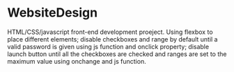# WebsiteDesign
HTML/CSS/javascript front-end development proeject. 
Using flexbox to place different elements; disable checkboxes and range by default until a valid password is given using js function and onclick property; 
disable launch button until all the checkboxes are checked and ranges are set to the maximum value using onchange and js function. 
